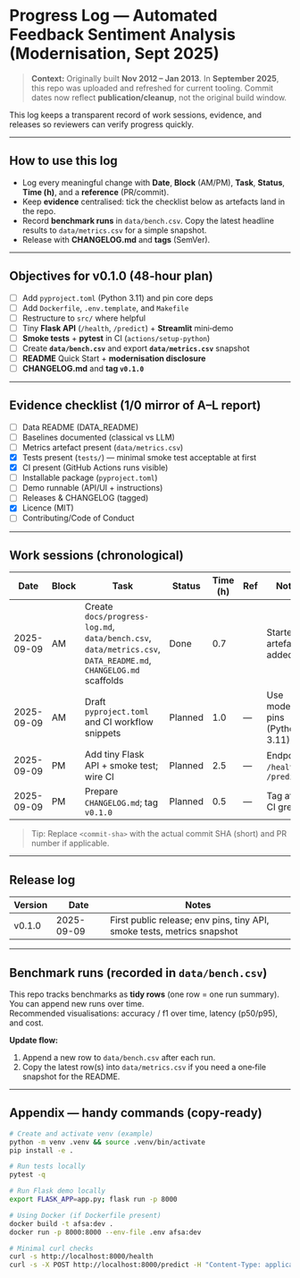 # Progress Log — Automated Feedback Sentiment Analysis (Modernisation, Sept 2025)

> **Context:** Originally built **Nov 2012 – Jan 2013**. In **September 2025**, this repo was uploaded and refreshed for current tooling. Commit dates now reflect **publication/cleanup**, not the original build window.

This log keeps a transparent record of work sessions, evidence, and releases so reviewers can verify progress quickly.

---

## How to use this log
- Log every meaningful change with **Date**, **Block** (AM/PM), **Task**, **Status**, **Time (h)**, and a **reference** (PR/commit).
- Keep **evidence** centralised: tick the checklist below as artefacts land in the repo.
- Record **benchmark runs** in `data/bench.csv`. Copy the latest headline results to `data/metrics.csv` for a simple snapshot.
- Release with **CHANGELOG.md** and **tags** (SemVer).

---

## Objectives for v0.1.0 (48‑hour plan)
- [ ] Add `pyproject.toml` (Python 3.11) and pin core deps
- [ ] Add `Dockerfile`, `.env.template`, and `Makefile`
- [ ] Restructure to `src/` where helpful
- [ ] Tiny **Flask API** (`/health`, `/predict`) + **Streamlit** mini‑demo
- [ ] **Smoke tests** + **pytest** in CI (`actions/setup-python`)
- [ ] Create **`data/bench.csv`** and export **`data/metrics.csv`** snapshot
- [ ] **README** Quick Start + **modernisation disclosure**
- [ ] **CHANGELOG.md** and **tag `v0.1.0`**

---

## Evidence checklist (1/0 mirror of A–L report)
- [ ] Data README (DATA_README)
- [ ] Baselines documented (classical vs LLM)
- [ ] Metrics artefact present (`data/metrics.csv`)
- [x] Tests present (`tests/`) — minimal smoke test acceptable at first
- [x] CI present (GitHub Actions runs visible)
- [ ] Installable package (`pyproject.toml`)
- [ ] Demo runnable (API/UI + instructions)
- [ ] Releases & CHANGELOG (tagged)
- [x] Licence (MIT)
- [ ] Contributing/Code of Conduct

---

## Work sessions (chronological)
| Date       | Block | Task                                                                 | Status    | Time (h) | Ref       | Notes |
|------------|-------|----------------------------------------------------------------------|-----------|----------|-----------|-------|
| 2025-09-09 | AM    | Create `docs/progress-log.md`, `data/bench.csv`, `data/metrics.csv`, `DATA_README.md`, `CHANGELOG.md` scaffolds | Done      | 0.7      | <commit-sha> | Starter artefacts added |
| 2025-09-09 | AM    | Draft `pyproject.toml` and CI workflow snippets                         | Planned   | 1.0      | —         | Use modern pins (Python 3.11) |
| 2025-09-09 | PM    | Add tiny Flask API + smoke test; wire CI                               | Planned   | 2.5      | —         | Endpoints: `/health`, `/predict` |
| 2025-09-09 | PM    | Prepare `CHANGELOG.md`; tag `v0.1.0`                                    | Planned   | 0.5      | —         | Tag after CI green |

> Tip: Replace `<commit-sha>` with the actual commit SHA (short) and PR number if applicable.

---

## Release log
| Version | Date       | Notes                                  |
|---------|------------|----------------------------------------|
| v0.1.0  | 2025-09-09 | First public release; env pins, tiny API, smoke tests, metrics snapshot |

---

## Benchmark runs (recorded in `data/bench.csv`)
This repo tracks benchmarks as **tidy rows** (one row = one run summary). You can append new runs over time.  
Recommended visualisations: accuracy / f1 over time, latency (p50/p95), and cost.

**Update flow:**  
1. Append a new row to `data/bench.csv` after each run.  
2. Copy the latest row(s) into `data/metrics.csv` if you need a one‑file snapshot for the README.  

---

## Appendix — handy commands (copy‑ready)
```bash
# Create and activate venv (example)
python -m venv .venv && source .venv/bin/activate
pip install -e .

# Run tests locally
pytest -q

# Run Flask demo locally
export FLASK_APP=app.py; flask run -p 8000

# Using Docker (if Dockerfile present)
docker build -t afsa:dev .
docker run -p 8000:8000 --env-file .env afsa:dev

# Minimal curl checks
curl -s http://localhost:8000/health
curl -s -X POST http://localhost:8000/predict -H "Content-Type: application/json" -d '{"text":"Great service"}'
```
